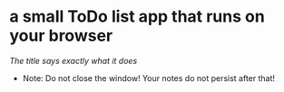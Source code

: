 # a small ToDo list app that runs on your browser
*The title says exactly what it does*
- Note: Do not close the window! Your notes do not persist after that!
